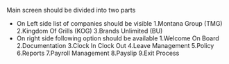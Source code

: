 Main screen should be divided into two parts

- On Left side list of companies should be visible
  1.Montana Group (TMG)
  2.Kingdom Of Grills (KOG)
  3.Brands Unlimited (BU)
- On right side following option should be available
  1.Welcome On Board
  2.Documentation
  3.Clock In Clock Out
  4.Leave Management
  5.Policy
  6.Reports
  7.Payroll Management
  8.Payslip
  9.Exit Process
